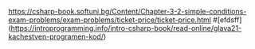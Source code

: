 https://csharp-book.softuni.bg/Content/Chapter-3-2-simple-conditions-exam-problems/exam-problems/ticket-price/ticket-price.html
#[efdsff] (https://introprogramming.info/intro-csharp-book/read-online/glava21-kachestven-programen-kod/)
